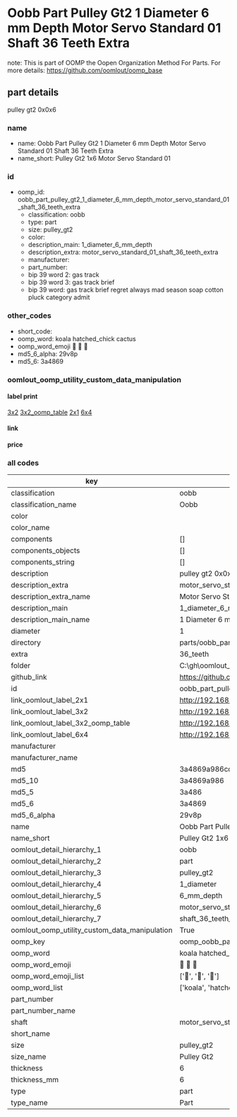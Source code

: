 # Oobb Part Pulley Gt2 1 Diameter 6 mm Depth Motor Servo Standard 01 Shaft 36 Teeth Extra  

note: This is part of OOMP the Oopen Organization Method For Parts. For more details: https://github.com/oomlout/oomp_base

##  part details
  



pulley gt2 0x0x6



### name
* name: Oobb Part Pulley Gt2 1 Diameter 6 mm Depth Motor Servo Standard 01 Shaft 36 Teeth Extra
* name_short: Pulley Gt2 1x6 Motor Servo Standard 01
### id
* oomp_id: oobb_part_pulley_gt2_1_diameter_6_mm_depth_motor_servo_standard_01_shaft_36_teeth_extra
  * classification: oobb
  * type: part
  * size: pulley_gt2
  * color: 
  * description_main: 1_diameter_6_mm_depth
  * description_extra: motor_servo_standard_01_shaft_36_teeth_extra
  * manufacturer: 
  * part_number: 
  * bip 39 word 2: gas track
  * bip 39 word 3: gas track brief
  * bip 39 word: gas track brief regret always mad season soap cotton pluck category admit

### other_codes
* short_code: 
* oomp_word: koala hatched_chick cactus
* oomp_word_emoji :koala: :hatched_chick: :cactus:
* md5_6_alpha: 29v8p
* md5_6: 3a4869






### oomlout_oomp_utility_custom_data_manipulation
#### label print
[3x2](http://192.168.1.245:1112/?label=oomp%2029v8p)
[3x2_oomp_table](http://192.168.1.108:1112/?label=oomp%2029v8p)
[2x1](http://192.168.1.242:1112/?label=oomp%2029v8p)
[6x4](http://192.168.1.55:1112/?label=oomp%2029v8p)    

#### link

                              

#### price







### all codes 
| key | value |  
| --- | --- |  
| classification | oobb |  
| classification_name | Oobb |  
| color |  |  
| color_name |  |  
| components | [] |  
| components_objects | [] |  
| components_string | [] |  
| description | pulley gt2 0x0x6 |  
| description_extra | motor_servo_standard_01_shaft_36_teeth_extra |  
| description_extra_name | Motor Servo Standard 01 Shaft 36 Teeth Extra |  
| description_main | 1_diameter_6_mm_depth |  
| description_main_name | 1 Diameter 6 mm Depth |  
| diameter | 1 |  
| directory | parts/oobb_part_pulley_gt2_1_diameter_6_mm_depth_motor_servo_standard_01_shaft_36_teeth_extra |  
| extra | 36_teeth |  
| folder | C:\gh\oomlout_oobb_version_4_generated_parts\things\oobb_part_pulley_gt2_1_diameter_6_mm_depth_motor_servo_standard_01_shaft_36_teeth_extra |  
| github_link | https://github.com/oomlout/oomlout_oomp_part_src/tree/main/parts/oobb_part_pulley_gt2_1_diameter_6_mm_depth_motor_servo_standard_01_shaft_36_teeth_extra |  
| id | oobb_part_pulley_gt2_1_diameter_6_mm_depth_motor_servo_standard_01_shaft_36_teeth_extra |  
| link_oomlout_label_2x1 | http://192.168.1.242:1112/?label=oomp%2029v8p |  
| link_oomlout_label_3x2 | http://192.168.1.245:1112/?label=oomp%2029v8p |  
| link_oomlout_label_3x2_oomp_table | http://192.168.1.108:1112/?label=oomp%2029v8p |  
| link_oomlout_label_6x4 | http://192.168.1.55:1112/?label=oomp%2029v8p |  
| manufacturer |  |  
| manufacturer_name |  |  
| md5 | 3a4869a986cdb8461683cb4a37f9a300 |  
| md5_10 | 3a4869a986 |  
| md5_5 | 3a486 |  
| md5_6 | 3a4869 |  
| md5_6_alpha | 29v8p |  
| name | Oobb Part Pulley Gt2 1 Diameter 6 mm Depth Motor Servo Standard 01 Shaft 36 Teeth Extra |  
| name_short | Pulley Gt2 1x6 Motor Servo Standard 01 |  
| oomlout_detail_hierarchy_1 | oobb |  
| oomlout_detail_hierarchy_2 | part |  
| oomlout_detail_hierarchy_3 | pulley_gt2 |  
| oomlout_detail_hierarchy_4 | 1_diameter |  
| oomlout_detail_hierarchy_5 | 6_mm_depth |  
| oomlout_detail_hierarchy_6 | motor_servo_standard_01 |  
| oomlout_detail_hierarchy_7 | shaft_36_teeth_extra |  
| oomlout_oomp_utility_custom_data_manipulation | True |  
| oomp_key | oomp_oobb_part_pulley_gt2_1_diameter_6_mm_depth_motor_servo_standard_01_shaft_36_teeth_extra |  
| oomp_word | koala hatched_chick cactus |  
| oomp_word_emoji | :koala: :hatched_chick: :cactus: |  
| oomp_word_emoji_list | [':koala:', ':hatched_chick:', ':cactus:'] |  
| oomp_word_list | ['koala', 'hatched_chick', 'cactus'] |  
| part_number |  |  
| part_number_name |  |  
| shaft | motor_servo_standard_01 |  
| short_name |  |  
| size | pulley_gt2 |  
| size_name | Pulley Gt2 |  
| thickness | 6 |  
| thickness_mm | 6 |  
| type | part |  
| type_name | Part |  
